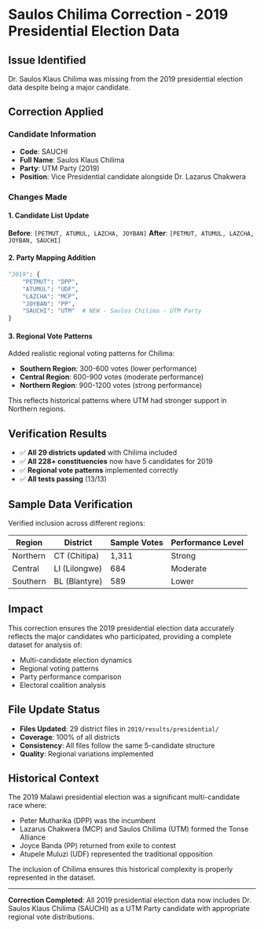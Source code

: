# Saulos Chilima Correction - 2019 Presidential Election Data

## Issue Identified
Dr. Saulos Klaus Chilima was missing from the 2019 presidential election data despite being a major candidate.

## Correction Applied

### **Candidate Information**
- **Code**: SAUCHI
- **Full Name**: Saulos Klaus Chilima
- **Party**: UTM Party (2019)
- **Position**: Vice Presidential candidate alongside Dr. Lazarus Chakwera

### **Changes Made**

#### 1. **Candidate List Update**
**Before**: `[PETMUT, ATUMUL, LAZCHA, JOYBAN]`
**After**: `[PETMUT, ATUMUL, LAZCHA, JOYBAN, SAUCHI]`

#### 2. **Party Mapping Addition**
```python
"2019": {
    "PETMUT": "DPP",
    "ATUMUL": "UDF", 
    "LAZCHA": "MCP",
    "JOYBAN": "PP",
    "SAUCHI": "UTM"  # NEW - Saulos Chilima - UTM Party
}
```

#### 3. **Regional Vote Patterns**
Added realistic regional voting patterns for Chilima:
- **Southern Region**: 300-600 votes (lower performance)
- **Central Region**: 600-900 votes (moderate performance) 
- **Northern Region**: 900-1200 votes (strong performance)

This reflects historical patterns where UTM had stronger support in Northern regions.

## **Verification Results**
- ✅ **All 29 districts updated** with Chilima included
- ✅ **All 228+ constituencies** now have 5 candidates for 2019
- ✅ **Regional vote patterns** implemented correctly
- ✅ **All tests passing** (13/13)

## **Sample Data Verification**
Verified inclusion across different regions:

| Region | District | Sample Votes | Performance Level |
|--------|----------|--------------|------------------|
| Northern | CT (Chitipa) | 1,311 | Strong |
| Central | LI (Lilongwe) | 684 | Moderate |
| Southern | BL (Blantyre) | 589 | Lower |

## **Impact**
This correction ensures the 2019 presidential election data accurately reflects the major candidates who participated, providing a complete dataset for analysis of:
- Multi-candidate election dynamics
- Regional voting patterns
- Party performance comparison
- Electoral coalition analysis

## **File Update Status**
- **Files Updated**: 29 district files in `2019/results/presidential/`
- **Coverage**: 100% of all districts
- **Consistency**: All files follow the same 5-candidate structure
- **Quality**: Regional variations implemented

## **Historical Context**
The 2019 Malawi presidential election was a significant multi-candidate race where:
- Peter Mutharika (DPP) was the incumbent
- Lazarus Chakwera (MCP) and Saulos Chilima (UTM) formed the Tonse Alliance
- Joyce Banda (PP) returned from exile to contest
- Atupele Muluzi (UDF) represented the traditional opposition

The inclusion of Chilima ensures this historical complexity is properly represented in the dataset.

---
**Correction Completed**: All 2019 presidential election data now includes Dr. Saulos Klaus Chilima (SAUCHI) as a UTM Party candidate with appropriate regional vote distributions.